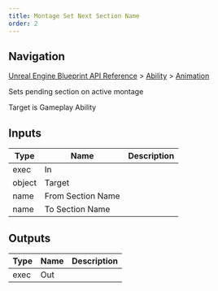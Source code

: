 ```yaml
---
title: Montage Set Next Section Name
order: 2
---
```

## Navigation

[Unreal Engine Blueprint API Reference](https://dev.epicgames.com/documentation/en-us/unreal-engine/BlueprintAPI) > [Ability](https://dev.epicgames.com/documentation/en-us/unreal-engine/BlueprintAPI/Ability) > [Animation](https://dev.epicgames.com/documentation/en-us/unreal-engine/BlueprintAPI/Ability/Animation)

Sets pending section on active montage

Target is Gameplay Ability

## Inputs

| Type | Name | Description |
| --- | --- | --- |
| exec | In |  |
| object | Target |  |
| name | From Section Name |  |
| name | To Section Name |  |

## Outputs

| Type | Name | Description |
| --- | --- | --- |
| exec | Out |  |

